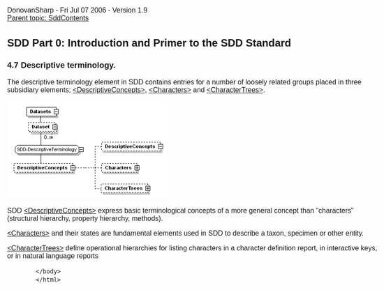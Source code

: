 <html>
            <head>
                <title>DescriptiveTerminology - SDD Primer</title>
                <meta charset="utf-8">
                <style>body { margin: 1em auto; max-width: 1000px; font-size: 16px; font-family: sans-serif; }</style>
            </head>
            <body>
                <p>DonovanSharp - Fri Jul 07 2006 - Version 1.9<br> <a href="SddContents.html">Parent topic: SddContents</a><br></p>

<h2>SDD Part 0: Introduction and Primer to the SDD Standard </h2>

<h3>4.7 Descriptive terminology.</h3>

<p>The descriptive terminology element in SDD contains entries for a number of  loosely related groups placed in three subsidiary elements; <a href="DescriptiveConcepts.html">&lt;DescriptiveConcepts&gt;</a>, <a href="SddCharacters.html">&lt;Characters&gt;</a> and <a href="CharacterHierarchies.html">&lt;CharacterTrees&gt;</a>.</p>

<p><a href="DescriptiveTerminology/descriptiveterminology.gif"><img src="DescriptiveTerminology/descriptiveterminology.gif"/></a></p>

<p>SDD <a href="DescriptiveConcepts.html">&lt;DescriptiveConcepts&gt;</a> express basic terminological concepts of a more general concept than "characters" (structural hierarchy, property hierarchy, methods).</p>

<p><a href="SddCharacters.html">&lt;Characters&gt;</a> and their states are fundamental elements used in SDD to describe a taxon, specimen or other entity.</p>

<p><a href="CharacterHierarchies.html">&lt;CharacterTrees&gt;</a> define operational hierarchies for listing characters in a character definition report, in interactive keys, or in natural language reports</p>


            </body>
            </html>